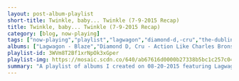 ```yaml
---
layout: post-album-playlist
short-title: Twinkle, baby... Twinkle (7-9-2015 Recap)
title: Twinkle, baby... Twinkle (7-9-2015 Recap)
category: [blog, now-playing]
tags: ["now-playing","playlist","lagwagon","diamond-d,-cru","the-dubliners","misfits","nico","matt-pond-pa","jeff-rosenstock","bibio","pudgee,-b.i.g.,-lord-tariq","the-dubliners","cymbals-eat-guitars","bibio","misfits","lagwagon","wildchild","frédéric-chopin,-nikita-magaloff","nico","cymbals-eat-guitars","misfits,-glenn-danzig","franz-ferdinand","matt-pond-pa","jeff-rosenstock","ac/dc","bon-iver","matt-pond-pa","lagwagon","ac/dc","bad-religion","jeff-rosenstock","franz-ferdinand","cymbals-eat-guitars","desaparecidos","matt-pond-pa","jeff-rosenstock","misfits","common","nico","matt-pond-pa","cymbals-eat-guitars","frédéric-chopin,-géza-anda","desaparecidos","franz-ferdinand","matt-pond-pa","lagwagon","the-dubliners","desaparecidos","al-madrigal"]
albums: ["Lagwagon - Blaze","Diamond D, Cru - Action Like Charles Bronson: Best of Hardcore Hip Hop Vol. 2","The Dubliners - The Dubliners","Misfits - Collection","Nico - Chelsea Girl","Matt Pond PA - The State of Gold","Jeff Rosenstock - I Look Like Shit","Bibio - Silver Wilkinson","Pudgee, B.I.G., Lord Tariq - Action Like Charles Bronson: Best of Hardcore Hip Hop Vol. 2","The Dubliners - The Dubliners","Cymbals Eat Guitars - Lenses Alien","Bibio - Silver Wilkinson","Misfits - Collection","Lagwagon - Blaze","Wildchild - Secondary Protocol","Frédéric Chopin, Nikita Magaloff - Chopin Top 20","Nico - Chelsea Girl","Cymbals Eat Guitars - Lenses Alien","Misfits, Glenn Danzig - Collection","Franz Ferdinand - Tonight: Franz Ferdinand","Matt Pond PA - The State of Gold","Jeff Rosenstock - I Look Like Shit","AC/DC - Highway to Hell","Bon Iver - Blood Bank","Matt Pond PA - The State of Gold","Lagwagon - Blaze","AC/DC - Highway to Hell","Bad Religion - Against The Grain","Jeff Rosenstock - I Look Like Shit","Franz Ferdinand - Tonight: Franz Ferdinand","Cymbals Eat Guitars - Lenses Alien","Desaparecidos - Payola","Matt Pond PA - The State of Gold","Jeff Rosenstock - I Look Like Shit","Misfits - Collection","Common - Action Like Charles Bronson: Best of Hardcore Hip Hop Vol. 2","Nico - Chelsea Girl","Matt Pond PA - The State of Gold","Cymbals Eat Guitars - Lenses Alien","Frédéric Chopin, Géza Anda - Chopin Top 20","Desaparecidos - Payola","Franz Ferdinand - Tonight: Franz Ferdinand","Matt Pond PA - The State of Gold","Lagwagon - Blaze","The Dubliners - The Dubliners","Desaparecidos - Payola","Al Madrigal - Why Is The Rabbit Crying?"]
playlist-id: 3WVm8T2Bf1xrNpOk3xGper
playlist-img: https://mosaic.scdn.co/640/ab67616d0000b27338b5bc1c257c04657e0ec960ab67616d0000b27343e951ecf0322233d3c616baab67616d0000b273d5446acf2c34078e85f58de2ab67616d0000b273f047419be7183fc1361df78d
summary: "A playlist of albums I created on 08-20-2015 featuring Lagwagon, Diamond D, Cru, The Dubliners, Misfits, Nico, Matt Pond PA, Jeff Rosenstock, Bibio, Pudgee, B.I.G., Lord Tariq, The Dubliners, Cymbals Eat Guitars, Bibio, Misfits, Lagwagon, Wildchild, Frédéric Chopin, Nikita Magaloff, Nico, Cymbals Eat Guitars, Misfits, Glenn Danzig, Franz Ferdinand, Matt Pond PA, Jeff Rosenstock, AC/DC, Bon Iver, Matt Pond PA, Lagwagon, AC/DC, Bad Religion, Jeff Rosenstock, Franz Ferdinand, Cymbals Eat Guitars, Desaparecidos, Matt Pond PA, Jeff Rosenstock, Misfits, Common, Nico, Matt Pond PA, Cymbals Eat Guitars, Frédéric Chopin, Géza Anda, Desaparecidos, Franz Ferdinand, Matt Pond PA, Lagwagon, The Dubliners, Desaparecidos, and Al Madrigal"
---
```

